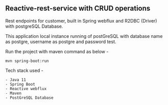 ## Reactive-rest-service with CRUD operations 

Rest endpoints for customer, built in Spring webflux and R2DBC (Driver) with postgreSQL Database. 

This application local instance running of postGreSQL with database name as postgre, username as postgre and password test.

Run the project with maven command as below - 

```
mvn spring-boot:run
```

Tech stack used - 

```
- Java 11
- Spring Boot
- Reactive webflux
- Maven
- PostGreSQL Database

```
